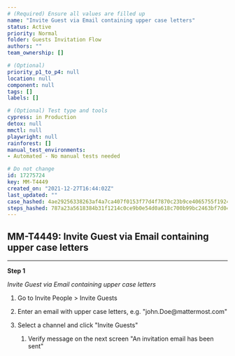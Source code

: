 ```yaml
---
# (Required) Ensure all values are filled up
name: "Invite Guest via Email containing upper case letters"
status: Active
priority: Normal
folder: Guests Invitation Flow
authors: ""
team_ownership: []

# (Optional)
priority_p1_to_p4: null
location: null
component: null
tags: []
labels: []

# (Optional) Test type and tools
cypress: in Production
detox: null
mmctl: null
playwright: null
rainforest: []
manual_test_environments: 
- Automated - No manual tests needed

# Do not change
id: 17275724
key: MM-T4449
created_on: "2021-12-27T16:44:02Z"
last_updated: ""
case_hashed: 4ae29256338263af4a7ca407f0153f77d4f7870c23b9ce4065755f1924fdcfe9ca8f32e1ced3884c75fde2f7e43eec66
steps_hashed: 787a23a5618384b31f1214c0ce9b0e54d0a618c700b99bc2463bf7d0460848ae7694fb8db92807eaf7a01261592c4c55
---
```


<!-- (Auto-generated) Based on frontmatter's "key" and "name" -->

## MM-T4449: Invite Guest via Email containing upper case letters

---

**Step 1**

_Invite Guest via Email containing upper case letters_

1. Go to Invite People > Invite Guests

2. Enter an email with upper case letters, e.g. "john.Doe\@mattermost.com"

3. Select a channel and click "Invite Guests"

   1. Verify message on the next screen "An invitation email has been sent"
